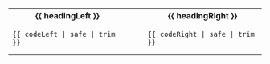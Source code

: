 <!-- This boilerplate shows MarkBind code block side by side -->
<!-- Supports 5 variables. -->
<!-- `highlightStyle` (optional) - Defines the syntax coloring for the code block-->
<!-- `headingLeft` - Heading of the left code block -->
<!-- `headingRight` - Heading of the right code block -->
<!-- `codeLeft` - The MarkBind code content in this variable will appear in a code block on LHS -->
<!-- `codeRight` - The MarkBind code content in this variable will appear in a code block on RHS -->

<table style="width: 100%;">
<tr>
<th style="width: 45%; padding-right: 5%">{{ headingLeft }}</th>
<th style="width: 45%; padding-left: 5%;">{{ headingRight }}</th>
</tr>
<tr>
<td style="padding-right: 5%">

```{{ highlightStyle | safe }}
{{ codeLeft | safe | trim }}
```
</td>
<td style="padding-left: 5%;">

```{{ highlightStyle | safe }}
{{ codeRight | safe | trim }}
```
</td>
</tr>
</table>
